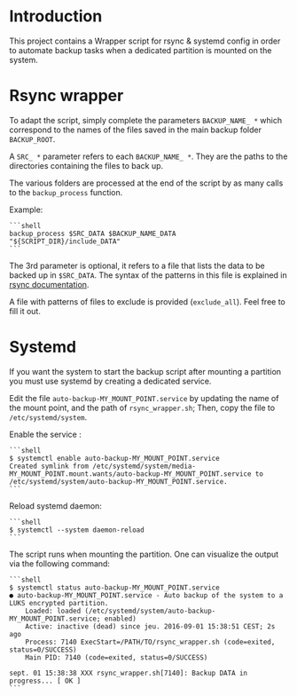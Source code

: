 # Introduction

This project contains a Wrapper script for rsync & systemd config
in order to automate backup tasks when a dedicated partition is mounted on the system.


# Rsync wrapper

To adapt the script, simply complete the parameters `BACKUP_NAME_ *`
which correspond to the names of the files saved in the main backup folder `BACKUP_ROOT`.

A `SRC_ *` parameter refers to each `BACKUP_NAME_ *`. They are the paths to the directories
containing the files to back up.

The various folders are processed at the end of the script by as many calls to the
`backup_process` function.

Example:

    ```shell
    backup_process $SRC_DATA $BACKUP_NAME_DATA "${SCRIPT_DIR}/include_DATA"
    ```

The 3rd parameter is optional, it refers to a file that lists the data to
be backed up in `$SRC_DATA`.
The syntax of the patterns in this file is explained in
[rsync documentation](https://download.samba.org/pub/rsync/rsync.html).

A file with patterns of files to exclude is provided (`exclude_all`). Feel free to fill it out.

# Systemd

If you want the system to start the backup script after mounting a partition
you must use systemd by creating a dedicated service.

Edit the file `auto-backup-MY_MOUNT_POINT.service` by updating the name of the mount point,
and the path of `rsync_wrapper.sh`; Then, copy the file to `/etc/systemd/system`.

Enable the service :

    ```shell
    $ systemctl enable auto-backup-MY_MOUNT_POINT.service
    Created symlink from /etc/systemd/system/media-MY_MOUNT_POINT.mount.wants/auto-backup-MY_MOUNT_POINT.service to /etc/systemd/system/auto-backup-MY_MOUNT_POINT.service.
    ```

Reload systemd daemon:

    ```shell
    $ systemctl --system daemon-reload
    ```

The script runs when mounting the partition.
One can visualize the output via the following command:

    ```shell
    $ systemctl status auto-backup-MY_MOUNT_POINT.service
    ● auto-backup-MY_MOUNT_POINT.service - Auto backup of the system to a LUKS encrypted partition.
        Loaded: loaded (/etc/systemd/system/auto-backup-MY_MOUNT_POINT.service; enabled)
        Active: inactive (dead) since jeu. 2016-09-01 15:38:51 CEST; 2s ago
        Process: 7140 ExecStart=/PATH/TO/rsync_wrapper.sh (code=exited, status=0/SUCCESS)
        Main PID: 7140 (code=exited, status=0/SUCCESS)

    sept. 01 15:38:38 XXX rsync_wrapper.sh[7140]: Backup DATA in progress... [ OK ]
    ```
